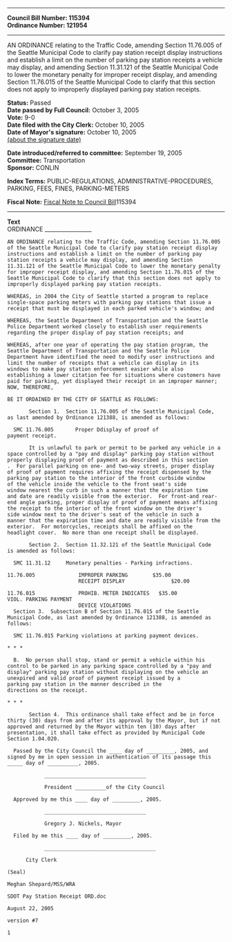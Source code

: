 * * * * *  
  
**Council Bill Number: [](#h0)[](#h2)115394**   
**Ordinance Number: 121954**  
  
* * * * *  
  
AN ORDINANCE relating to the Traffic Code, amending Section 11.76.005 of the Seattle Municipal Code to clarify pay station receipt display instructions and establish a limit on the number of parking pay station receipts a vehicle may display, and amending Section 11.31.121 of the Seattle Municipal Code to lower the monetary penalty for improper receipt display, and amending Section 11.76.015 of the Seattle Municipal Code to clarify that this section does not apply to improperly displayed parking pay station receipts.  
  
**Status:** Passed   
**Date passed by Full Council:** October 3, 2005   
**Vote:** 9-0   
**Date filed with the City Clerk:** October 10, 2005   
**Date of Mayor's signature:** October 10, 2005   
[(about the signature date)](/~public/approvaldate.htm)   
  
  
**Date introduced/referred to committee:** September 19, 2005   
**Committee:** Transportation   
**Sponsor:** CONLIN   
  
**Index Terms:** PUBLIC-REGULATIONS, ADMINISTRATIVE-PROCEDURES, PARKING, FEES, FINES, PARKING-METERS  
  
**Fiscal Note:** [Fiscal Note to Council Bill](http://clerk.seattle.gov/~public/fnote/115394.htm)[](#h1)[](#h3)115394  
  
* * * * *  
  
**Text**  
    ORDINANCE _________________  
  
    AN ORDINANCE relating to the Traffic Code, amending Section 11.76.005  
    of the Seattle Municipal Code to clarify pay station receipt display  
    instructions and establish a limit on the number of parking pay  
    station receipts a vehicle may display, and amending Section  
    11.31.121 of the Seattle Municipal Code to lower the monetary penalty  
    for improper receipt display, and amending Section 11.76.015 of the  
    Seattle Municipal Code to clarify that this section does not apply to  
    improperly displayed parking pay station receipts.  
  
    WHEREAS, in 2004 the City of Seattle started a program to replace  
    single-space parking meters with parking pay stations that issue a  
    receipt that must be displayed in each parked vehicle's window; and  
  
    WHEREAS, the Seattle Department of Transportation and the Seattle  
    Police Department worked closely to establish user requirements  
    regarding the proper display of pay station receipts; and  
  
    WHEREAS, after one year of operating the pay station program, the  
    Seattle Department of Transportation and the Seattle Police  
    Department have identified the need to modify user instructions and  
    limit the number of receipts that a vehicle can display in its  
    windows to make pay station enforcement easier while also  
    establishing a lower citation fee for situations where customers have  
    paid for parking, yet displayed their receipt in an improper manner;  
    NOW, THEREFORE,  
  
    BE IT ORDAINED BY THE CITY OF SEATTLE AS FOLLOWS:  
  
           Section 1.  Section 11.76.005 of the Seattle Municipal Code,  
    as last amended by Ordinance 121388, is amended as follows:  
  
      SMC 11.76.005       Proper Ddisplay of proof of  
    payment receipt.  
  
           It is unlawful to park or permit to be parked any vehicle in a  
    space controlled by a "pay and display" parking pay station without  
    properly displaying proof of payment as described in this section  
    .  For parallel parking on one- and two-way streets, proper display  
    of proof of payment requires affixing the receipt dispensed by the  
    parking pay station to the interior of the front curbside window  
    of the vehicle inside the vehicle to the front seat's side  
    window nearest the curb in such a manner that the expiration time  
    and date are readily visible from the exterior.  For front-and rear-  
    end angle parking, proper display of proof of payment means affixing  
    the receipt to the interior of the front window on the driver's  
    side window next to the driver's seat of the vehicle in such a  
    manner that the expiration time and date are readily visible from the  
    exterior.  For motorcycles, receipts shall be affixed on the  
    headlight cover.  No more than one receipt shall be displayed.  
  
           Section 2.  Section 11.32.121 of the Seattle Municipal Code  
    is amended as follows:  
  
      SMC 11.31.12     Monetary penalties - Parking infractions.  
  
    11.76.005              IMPROPER PARKING        $35.00   
                           RECEIPT DISPLAY               $20.00  
  
    11.76.015              PROHIB. METER INDICATES   $35.00  
    VIOL. PARKING PAYMENT  
                           DEVICE VIOLATIONS  
      Section 3.  Subsection B of Section 11.76.015 of the Seattle  
    Municipal Code, as last amended by Ordinance 121388, is amended as  
    follows:  
  
      SMC 11.76.015 Parking violations at parking payment devices.  
  
    * * *  
  
      B.  No person shall stop, stand or permit a vehicle within his  
    control to be parked in any parking space controlled by a "pay and  
    display" parking pay station without displaying on the vehicle an  
    unexpired and valid proof of payment receipt issued by a  
    parking pay station in the manner described in the  
    directions on the receipt.  
  
    * * *  
  
           Section 4.  This ordinance shall take effect and be in force  
    thirty (30) days from and after its approval by the Mayor, but if not  
    approved and returned by the Mayor within ten (10) days after  
    presentation, it shall take effect as provided by Municipal Code  
    Section 1.04.020.  
  
      Passed by the City Council the ____ day of _________, 2005, and  
    signed by me in open session in authentication of its passage this  
    _____ day of __________, 2005.  
  
                _________________________________  
  
                President __________of the City Council  
  
      Approved by me this ____ day of _________, 2005.  
  
                _________________________________  
  
                Gregory J. Nickels, Mayor  
  
      Filed by me this ____ day of _________, 2005.  
  
                ____________________________________  
  
          City Clerk  
  
    (Seal)  
  
    Meghan Shepard/MSS/WRA  
  
    SDOT Pay Station Receipt ORD.doc  
  
    August 22, 2005  
  
    version #7  
  
    1  

